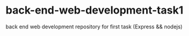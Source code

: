 # back-end-web-development-task1
back end web development repository for first task (Express &amp;&amp; nodejs)

